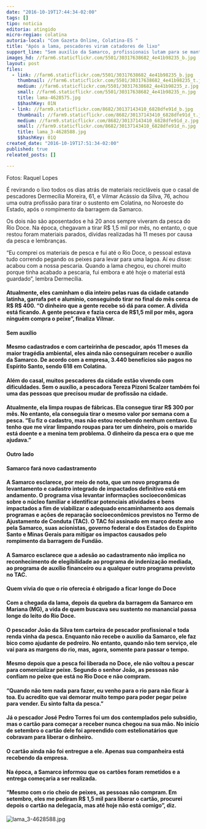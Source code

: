 ```yaml
---
date: "2016-10-19T17:44:34-02:00"
tags: []
tipo: noticia
editoria: atingido
micro-regiao: colatina
autoria-local: "Com Gazeta Online, Colatina-ES "
title: "Após a lama, pescadores viram catadores de lixo"
support_line: "Sem auxílio da Samarco, profissionais lutam para se manter"
images_hd: //farm6.staticflickr.com/5501/30317638682_4e41b98235_b.jpg
layout: post
files:
  - link: //farm6.staticflickr.com/5501/30317638682_4e41b98235_b.jpg
    thumbnail: //farm6.staticflickr.com/5501/30317638682_4e41b98235_t.jpg
    medium: //farm6.staticflickr.com/5501/30317638682_4e41b98235_z.jpg
    small: //farm6.staticflickr.com/5501/30317638682_4e41b98235_n.jpg
    title: lama-4628575.jpg
    $$hashKey: 01N
  - link: //farm9.staticflickr.com/8682/30137143410_6828dfe91d_b.jpg
    thumbnail: //farm9.staticflickr.com/8682/30137143410_6828dfe91d_t.jpg
    medium: //farm9.staticflickr.com/8682/30137143410_6828dfe91d_z.jpg
    small: //farm9.staticflickr.com/8682/30137143410_6828dfe91d_n.jpg
    title: lama_3-4628588.jpg
    $$hashKey: 01Q
created_date: "2016-10-19T17:51:34-02:00"
published: true
releated_posts: []

---
```

<p>Fotos: Raquel Lopes</p>

<p>&Eacute; revirando o lixo todos os dias atr&aacute;s de materiais recicl&aacute;veis que o casal de pescadores Dermec&iacute;lia Moreira, 61, e Vilmar Ac&aacute;ssio da Silva, 76, achou uma outra profiss&atilde;o para tirar o sustento em Colatina, no Noroeste do Estado, ap&oacute;s o rompimento da barragem da Samarco.</p>

<p>Os dois n&atilde;o s&atilde;o aposentados e h&aacute; 20 anos sempre viveram da pesca do Rio Doce. Na &eacute;poca, chegavam a tirar R$ 1,5 mil por m&ecirc;s, no entanto, o que restou foram materiais parados, d&iacute;vidas realizadas h&aacute; 11 meses por causa da pesca e lembran&ccedil;as.</p>

<p>&ldquo;Eu comprei os materiais de pesca e fui at&eacute; o Rio Doce, o pessoal estava tudo correndo pegando os peixes para levar para uma lagoa. A&iacute; eu disse: acabou com a nossa pescaria. Quando a lama chegou, eu chorei muito porque tinha acabado a pescaria, fui embora e at&eacute; hoje o material est&aacute; guardado&rdquo;, lembra Dermec&iacute;lia.</p>

<h4>Atualmente, eles caminham o dia inteiro pelas ruas da cidade catando latinha, garrafa pet e alum&iacute;nio, conseguindo tirar no final do m&ecirc;s cerca de R$ R$ 400. &ldquo;O dinheiro que a gente recebe s&oacute; d&aacute; para comer. A d&iacute;vida est&aacute; ficando. A gente pescava e fazia cerca de R$1,5 mil por m&ecirc;s, agora ningu&eacute;m compra o peixe&rdquo;, finaliza Vilmar.</h4>

<h4><strong>Sem aux&iacute;lio</strong></h4>

<h4>Mesmo cadastrados e com carteirinha de pescador, ap&oacute;s 11 meses da maior trag&eacute;dia ambiental, eles ainda n&atilde;o conseguiram receber o aux&iacute;lio da Samarco. De acordo com a empresa, 3.440 benef&iacute;cios s&atilde;o pagos no Esp&iacute;rito Santo, sendo 618 em Colatina.</h4>

<h4>Al&eacute;m do casal, muitos pescadores da cidade est&atilde;o vivendo com dificuldades. Sem o aux&iacute;lio, a pescadora Tereza Pizoni Scalzer tamb&eacute;m foi uma das pessoas que precisou mudar de profiss&atilde;o na cidade.</h4>

<h4>Atualmente, ela limpa roupas de f&aacute;bricas. Ela consegue tirar R$ 300 por m&ecirc;s. No entanto, ela conseguia tirar o mesmo valor por semana com a pesca. &ldquo;Eu fiz o cadastro, mas n&atilde;o estou recebendo nenhum centavo. Eu tenho que me virar limpando roupas para ter um dinheiro, pois o marido est&aacute; doente e a menina tem problema. O dinheiro da pesca era o que me ajudava.&rdquo;</h4>

<h4><strong>Outro lado</strong></h4>

<h4><strong>Samarco far&aacute; novo cadastramento</strong></h4>

<h4>A Samarco esclarece, por meio de nota, que um novo programa de levantamento e cadastro integrado de impactados definitivo est&aacute; em andamento. O programa visa levantar informa&ccedil;&otilde;es socioecon&ocirc;micas sobre o n&uacute;cleo familiar e identificar potenciais atividades e bens impactados a fim de viabilizar o adequado encaminhamento aos demais programas e a&ccedil;&otilde;es de repara&ccedil;&atilde;o socioecon&ocirc;micos previstos no Termo de Ajustamento de Conduta (TAC). O TAC foi assinado em mar&ccedil;o deste ano pela Samarco, suas acionistas, governo federal e dos Estados do Esp&iacute;rito Santo e Minas Gerais para mitigar os impactos causados pelo rompimento da barragem de Fund&atilde;o.</h4>

<h4>A Samarco esclarece que a ades&atilde;o ao cadastramento n&atilde;o implica no reconhecimento de elegibilidade ao programa de indeniza&ccedil;&atilde;o mediada, ao programa de aux&iacute;lio financeiro ou a qualquer outro programa previsto no TAC.</h4>

<h4><strong>Quem vivia do que o rio oferecia &eacute; obrigado a ficar longe do Doce</strong></h4>

<h4>Com a chegada da lama, depois da quebra da barragem da Samarco em Mariana (MG), a vida de quem buscava seu sustento no manancial passa longe do leito do Rio Doce.</h4>

<h4>O pescador Jo&atilde;o da Silva tem carteira de pescador profissional e toda renda vinha da pesca. Enquanto n&atilde;o recebe o aux&iacute;lio da Samarco, ele faz bico como ajudante de pedreiro. No entanto, quando n&atilde;o tem servi&ccedil;o, ele vai para as margens do rio, mas, agora, somente para passar o tempo.</h4>

<h4>Mesmo depois que a pesca foi liberada no Doce, ele n&atilde;o voltou a pescar para comercializar peixe. Segundo o senhor Jo&atilde;o, as pessoas n&atilde;o confiam no peixe que est&aacute; no Rio Doce e n&atilde;o compram.</h4>

<h4>&ldquo;Quando n&atilde;o tem nada para fazer, eu venho para o rio para n&atilde;o ficar &agrave; toa. Eu acredito que vai demorar muito tempo para poder pegar peixe para vender. Eu sinto falta da pesca.&rdquo;</h4>

<h4>J&aacute; o pescador Jos&eacute; Pedro Torres foi um dos contemplados pelo subs&iacute;dio, mas o cart&atilde;o para come&ccedil;ar a receber nunca chegou na sua m&atilde;o. No in&iacute;cio de setembro o cart&atilde;o dele foi apreendido com estelionat&aacute;rios que cobravam para liberar o dinheiro.</h4>

<h4>O cart&atilde;o ainda n&atilde;o foi entregue a ele. Apenas sua companheira est&aacute; recebendo da empresa.</h4>

<h4>Na &eacute;poca, a Samarco informou que os cart&otilde;es foram remetidos e a entrega come&ccedil;aria a ser realizada.</h4>

<h4>&ldquo;Mesmo com o rio cheio de peixes, as pessoas n&atilde;o compram. Em setembro, eles me pediram R$ 1,5 mil para liberar o cart&atilde;o, procurei depois o cart&atilde;o na delegacia, mas at&eacute; hoje n&atilde;o est&aacute; comigo&rdquo;, diz.</h4>

<p><img alt="lama_3-4628588.jpg" src="//farm9.staticflickr.com/8682/30137143410_6828dfe91d_b.jpg" /></p>

<p>&nbsp;</p>
